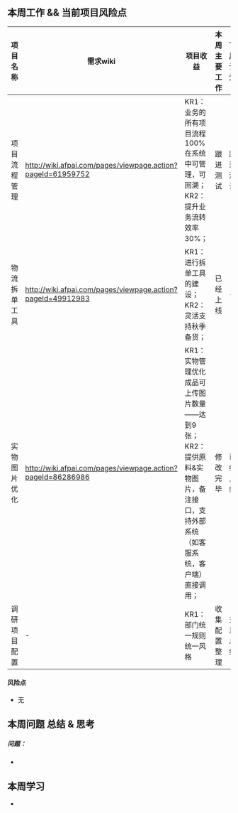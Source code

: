 ## 本周工作 && 当前项目风险点


项目名称 | 需求wiki | 项目收益 | 本周主要工作 | 下周计划 |目前进度（整体进度） | 排期 | 上线时间点 | 项目风险
---|---|---|---|---|---|---|---|---|
项目流程管理| http://wiki.afpai.com/pages/viewpage.action?pageId=61959752 |KR1：业务的所有项目流程100%在系统中可管理，可回溯；KR2：提升业务流转效率30%； | 跟进测试|跟进测试 |90%|http://jira.afpai.com/browse/WMS-665 | 十二月十九号
物流拆单工具| http://wiki.afpai.com/pages/viewpage.action?pageId=49912983 |KR1：进行拆单工具的建设；KR2：灵活支持秋季备货； | 已经上线|- |100%|http://pms.zuoyebang.cc/home/Test?link=%2Fbrowse%2FI574239271-857 | 十二月十八号
实物图片优化| http://wiki.afpai.com/pages/viewpage.action?pageId=86286986 |KR1：实物管理优化成品可上传图片数量——达到9张；KR2：提供原料&实物图片，备注接口，支持外部系统（如客服系统，客户端）直接调用； | 修改完毕|已经上线 |100%|http://pms.zuoyebang.cc/home/Test?link=%2Fbrowse%2FI574239271-857 | 十二月十八号
调研项目配置| - |KR1：部门统一规则统一风格| 收集配置整理|对比总结 |50%|-| -





#### 风险点
- 无

## 本周问题 总结 & 思考

##### 问题：
- 

## 本周学习
-